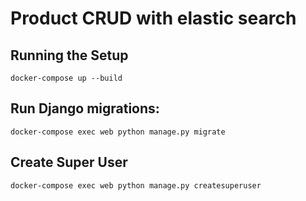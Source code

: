 # Product CRUD with elastic search

## Running the Setup
`docker-compose up --build`

## Run Django migrations:
`docker-compose exec web python manage.py migrate`


## Create Super User
`docker-compose exec web python manage.py createsuperuser`
